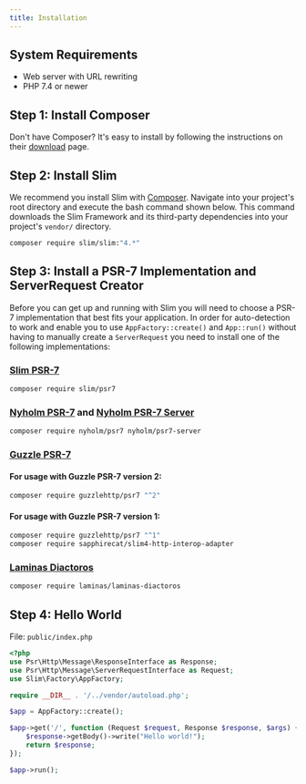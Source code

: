 ```yaml
---
title: Installation
---
```


## System Requirements

* Web server with URL rewriting
* PHP 7.4 or newer

## Step 1: Install Composer

Don't have Composer? It's easy to install by following the instructions on their [download](https://getcomposer.org/download/) page.

## Step 2: Install Slim

We recommend you install Slim with [Composer](https://getcomposer.org/).
Navigate into your project's root directory and execute the bash command
shown below. This command downloads the Slim Framework and its third-party
dependencies into your project's `vendor/` directory.

```bash
composer require slim/slim:"4.*"
```

## Step 3: Install a PSR-7 Implementation and ServerRequest Creator

Before you can get up and running with Slim you will need to choose a PSR-7 implementation that best fits your application.
In order for auto-detection to work and enable you to use `AppFactory::create()` and `App::run()` without having to manually create a `ServerRequest` you need to install one of the following implementations:

### [Slim PSR-7](https://github.com/slimphp/Slim-Psr7)
```bash
composer require slim/psr7
```

### [Nyholm PSR-7](https://github.com/Nyholm/psr7) and [Nyholm PSR-7 Server](https://github.com/Nyholm/psr7-server)
```bash
composer require nyholm/psr7 nyholm/psr7-server
```

### [Guzzle PSR-7](https://github.com/guzzle/psr7)
#### For usage with Guzzle PSR-7 version 2:
```bash
composer require guzzlehttp/psr7 "^2"
```

#### For usage with Guzzle PSR-7 version 1:
```bash
composer require guzzlehttp/psr7 "^1"
composer require sapphirecat/slim4-http-interop-adapter
```

### [Laminas Diactoros](https://github.com/laminas/laminas-diactoros)
```bash
composer require laminas/laminas-diactoros
```

## Step 4: Hello World

File: `public/index.php`

```php
<?php
use Psr\Http\Message\ResponseInterface as Response;
use Psr\Http\Message\ServerRequestInterface as Request;
use Slim\Factory\AppFactory;

require __DIR__ . '/../vendor/autoload.php';

$app = AppFactory::create();

$app->get('/', function (Request $request, Response $response, $args) {
    $response->getBody()->write("Hello world!");
    return $response;
});

$app->run();
```
